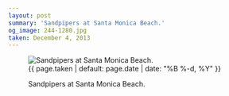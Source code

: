 ```yaml
---
layout: post
summary: 'Sandpipers at Santa Monica Beach.'
og_image: 244-1280.jpg
taken: December 4, 2013
---
```


<figure class="post" data-src="{{ site.assets_url }}/{{ page.og_image }}" data-sub-html='#caption-{{ page.id | remove_first: "/" }}'>
<img alt="Sandpipers at Santa Monica Beach." sizes="(min-width: 700px) 50vw, calc(100vw - 2rem)" src="{{ site.assets_url }}/244-640.jpg" srcset="{{ site.assets_url }}/244-1280.jpg 1280w, {{ site.assets_url }}/244-960.jpg 960w, {{ site.assets_url }}/244-640.jpg 640w, {{ site.assets_url }}/244-320.jpg 320w"/>
<figcaption id='caption-{{ page.id | remove_first: "/" }}'>
<time>{{ page.taken | default: page.date | date: "%B %-d, %Y" }}</time>
<p>Sandpipers at Santa Monica Beach.</p>
</figcaption>
</figure>
